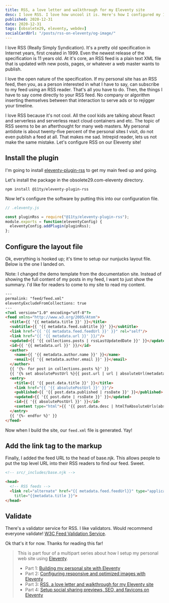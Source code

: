 ```yaml
---
title: RSS, a love letter and walkthrough for my Eleventy site
desc: I love RSS. I love how uncool it is. Here's how I configured my 11ty site with a RSS feed.
published: 2020-12-31
date: 2020-12-31
tags: [obsolete29, eleventy, webdev]
socialCardUrl: "/posts/rss-on-eleventy/og-image/"
---
```

I love RSS \(Really Simply Syndication\). It's a pretty old specification in Internet years, first created in 1999. Even the newest release of the specification is 11 years old. At it's core, an RSS feed is a plain text XML file that is updated with new posts, pages, or whatever a web master wants to publish.

I love the open nature of the specification. If my personal site has an RSS feed, then you, as a person interested in what I have to say, can subscribe to my feed using an RSS reader. That's all you have to do. Then, the things I have to say come directly to your RSS feed. No company or algorithm inserting themselves between that interaction to serve ads or to rejigger your timeline.

I love RSS because it's not cool. All the cool kids are talking about React and serverless and serverless react cloud containers and etc. The topic of RSS seems to be an afterthought for many web masters. My personal antidote is about twenty-five percent of the personal sites I visit, do not even publish a feed at all. That makes me sad. Intrepid reader, lets us not make the same mistake. Let's configure RSS on our Eleventy site!

## Install the plugin

I'm going to install [eleventy-plugin-rss](https://www.11ty.dev/docs/plugins/rss/) to get my main feed up and going.

Let's install the package in the obsolete29.com-eleventy directory.

```text
npm install @11ty/eleventy-plugin-rss
```

Now let's configure the software by putting this into our configuration file.

```javascript
// .eleventy.js

const pluginRss = require("@11ty/eleventy-plugin-rss");
module.exports = function(eleventyConfig) {
  eleventyConfig.addPlugin(pluginRss);
};
```

## Configure the layout file

Ok, everything is hooked up; it's time to setup our nunjucks layout file. Below is the one I landed on. 

Note: I changed the demo template from the documentation site. Instead of showing the full content of my posts in my feed, I want to just show the summary. I'd like for readers to come to my site to read my content.

```html
---
permalink: "feed/feed.xml"
eleventyExcludeFromCollections: true
---
<?xml version="1.0" encoding="utf-8"?>
<feed xmlns="http://www.w3.org/2005/Atom">
  <title>{{ '{{ metadata.title }}' }}</title>
  <subtitle>{{ '{{ metadata.feed.subtitle }}' }}</subtitle>
  <link href="{{ '{{ metadata.feed.feedUrl }}' }}" rel="self"/>
  <link href="{{ '{{ metadata.url }}' }}/"/>
  <updated>{{ '{{ collections.posts | rssLastUpdatedDate }}' }}</updated>
  <id>{{ '{{ metadata.url }}' }}/</id>
  <author>
    <name>{{ '{{ metadata.author.name }}' }}</name>
    <email>{{ '{{ metadata.author.email }}' }}</email>
  </author>
  {{ '{%- for post in collections.posts %}' }}
  {{ '{% set absolutePostUrl %}{{ post.url | url | absoluteUrl(metadata.url) }}{% endset %}' }}
  <entry>
    <title>{{ '{{ post.data.title }}' }}</title>
    <link href="{{ '{{ absolutePostUrl }}' }}"/>
    <published>{{ '{{ post.data.published | rssDate }}' }}</published>
    <updated>{{ '{{ post.date | rssDate }}' }}</updated>
    <id>{{ '{{ absolutePostUrl }}' }}</id>
    <content type="html">{{ '{{ post.data.desc | htmlToAbsoluteUrls(absolutePostUrl) }}' }}</content>
  </entry>
  {{ '{%- endfor %}' }}
</feed>
```

Now when I build the site, our <code>feed.xml</code> file is generated. Yay!

## Add the link tag to the markup

Finally, I added the feed URL to the head of base.njk. This allows people to put the top level URL into their RSS readers to find our feed. Sweet.

```html
<!-- src/_includes/base.njk -->

<head>
  <!-- RSS feeds -->
  <link rel="alternate" href="{{ metadata.feed.feedUrl}}" type="application/atom+xml" 
    title="{{metadata.title }}">
</head>
```

## Validate

There's a validator service for RSS. I like validators. Would recommend everyone validate! [W3C Feed Validation Service](https://validator.w3.org/feed/).

Ok that's it for now. Thanks for reading this far!

> This is part four of a multipart series about how I setup my personal web site using [Eleventy](https://11ty.dev).
> 
> - Part 1: [Building my personal site with Eleventy](/posts/building-my-personal-site-with-eleventy/)
> - Part 2: [Configuring responsive and optimized images with Eleventy](/posts/configuring-responsive-images-eleventy/)
> - Part 3: [RSS, a love letter and walkthrough for my Eleventy site](/posts/rss-on-eleventy/)
> - Part 4: [Setup social sharing previews, SEO, and favicons on Eleventy](/posts/ogp-seo-favicons-eleventy/)